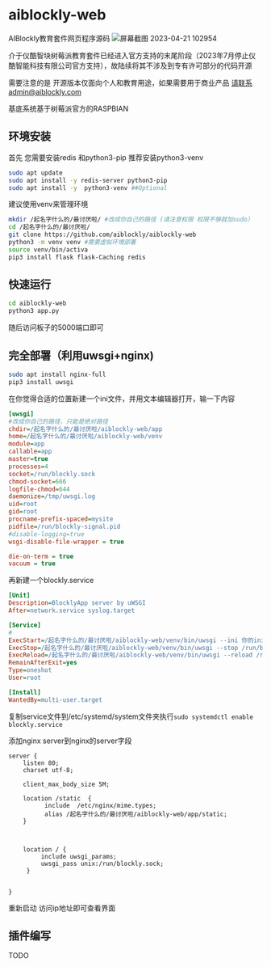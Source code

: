 # aiblockly-web
AIBlockly教育套件网页程序源码
![屏幕截图 2023-04-21 102954](https://user-images.githubusercontent.com/39751846/233526790-ce963113-91ed-46bd-b04b-38f7a96dbbd6.png)


介于仪酷智块树莓派教育套件已经进入官方支持的末尾阶段（2023年7月停止仪酷智能科技有限公司官方支持），故陆续将其不涉及到专有许可部分的代码开源

需要注意的是 开源版本仅面向个人和教育用途，如果需要用于商业产品 请联系admin@aiblockly.com

基底系统基于树莓派官方的RASPBIAN

## 环境安装
首先 您需要安装redis 和python3-pip 推荐安装python3-venv

```bash
sudo apt update
sudo apt install -y redis-server python3-pip
sudo apt install -y  python3-venv ##Optional
```

建议使用venv来管理环境

```bash
mkdir /起名字什么的/最讨厌啦/ #改成你自己的路径 (请注意权限 权限不够就加sudo）
cd /起名字什么的/最讨厌啦/
git clone https://github.com/aiblockly/aiblockly-web
python3 -m venv venv #需要虚拟环境部署
source venv/bin/activa
pip3 install flask flask-Caching redis
```
## 快速运行
```bash 
cd aiblockly-web
python3 app.py
```
随后访问板子的5000端口即可

## 完全部署（利用uwsgi+nginx)
```bash
sudo apt install nginx-full
pip3 install uwsgi
```
在你觉得合适的位置新建一个ini文件，并用文本编辑器打开，输一下内容
```ini
[uwsgi]
#改成你自己的路径，只能是绝对路径
chdir=/起名字什么的/最讨厌啦/aiblockly-web/app
home=/起名字什么的/最讨厌啦/aiblockly-web/venv
module=app
callable=app
master=true
processes=4
socket=/run/blockly.sock
chmod-socket=666
logfile-chmod=644
daemonize=/tmp/uwsgi.log
uid=root
gid=root
procname-prefix-spaced=mysite
pidfile=/run/blockly-signal.pid
#disable-logging=true
wsgi-disable-file-wrapper = true

die-on-term = true
vacuum = true
```
再新建一个blockly.service
```ini
[Unit]
Description=BlocklyApp server by uWSGI
After=network.service syslog.target

[Service]
#
ExecStart=/起名字什么的/最讨厌啦/aiblockly-web/venv/bin/uwsgi --ini 你的ini绝对路径.ini
ExecStop=/起名字什么的/最讨厌啦/aiblockly-web/venv/bin/uwsgi --stop /run/blockly-signal.pid
ExecReload=/起名字什么的/最讨厌啦/aiblockly-web/venv/bin/uwsgi --reload /run/blockly-signal.pid
RemainAfterExit=yes
Type=oneshot
User=root

[Install]
WantedBy=multi-user.target
```
复制service文件到/etc/systemd/system文件夹执行`sudo systemdctl enable blockly.service`

添加nginx server到nginx的server字段
```
server {
    listen 80;
    charset utf-8;

    client_max_body_size 5M;

    location /static  {
		  include  /etc/nginx/mime.types;
		  alias /起名字什么的/最讨厌啦/aiblockly-web/app/static;
    }
    
    
	
	location / {
         include uwsgi_params;
         uwsgi_pass unix:/run/blockly.sock;
     }
	 
	
}
```
重新启动 访问ip地址即可查看界面

## 插件编写
TODO
